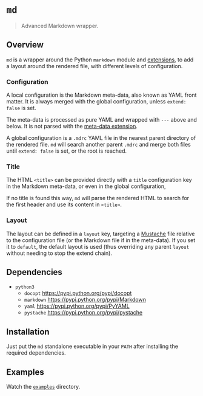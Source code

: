 `md`
====

> Advanced Markdown wrapper.

Overview
--------

`md` is a wrapper around the Python `markdown` module and [extensions],
to add a layout around the rendered file, with different levels of
configuration.

[extensions]: https://pythonhosted.org/Markdown/extensions/

### Configuration

A local configuration is the Markdown meta-data, also known as YAML
front matter. It is always merged with the global configuration, unless
`extend: false` is set.

The meta-data is processed as pure YAML and wrapped with `---` above
and below. It is not parsed with the [meta-data extension][meta-data].

[meta-data]: https://pythonhosted.org/Markdown/extensions/meta_data.html

A global configuration is a `.mdrc` YAML file in the nearest
parent directory of the rendered file. `md` will search another parent
`.mdrc` and merge both files until `extend: false` is set, or the
root is reached.

### Title

The HTML `<title>` can be provided directly with a `title` configuration
key in the Markdown meta-data, or even in the global configuration,

If no title is found this way, `md` will parse the rendered HTML to
search for the first header and use its content in `<title>`.

### Layout

The layout can be defined in a `layout` key, targeting a [Mustache] file
relative to the configuration file (or the Markdown file if in the
meta-data). If you set it to `default`, the default layout is used
(thus overriding any parent `layout` without needing to stop the extend
chain).

[Mustache]: https://mustache.github.io/

Dependencies
------------

* `python3`
  * `docopt` <https://pypi.python.org/pypi/docopt>
  * `markdown` <https://pypi.python.org/pypi/Markdown>
  * `yaml` <https://pypi.python.org/pypi/PyYAML>
  * `pystache` <https://pypi.python.org/pypi/pystache>

Installation
------------

Just put the `md` standalone executable in your `PATH` after installing
the required dependencies.

Examples
--------

Watch the [`examples`](examples) directory.
